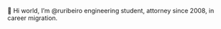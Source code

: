 👋 Hi world, I’m @ruribeiro engineering student, attorney since 2008, in career migration.


<!---
ruribeiro/ruribeiro is a ✨ special ✨ repository because its `README.md` (this file) appears on your GitHub profile.
You can click the Preview link to take a look at your changes.
--->
